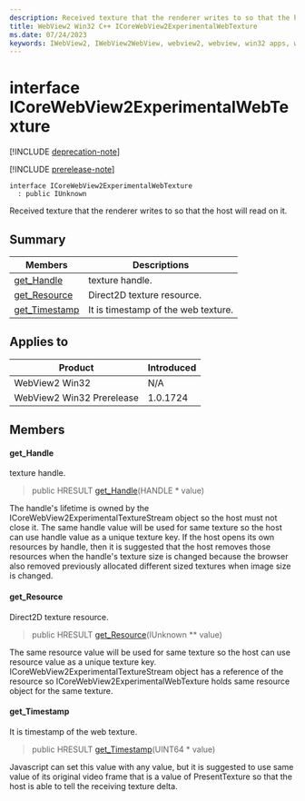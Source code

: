 ```yaml
---
description: Received texture that the renderer writes to so that the host will read on it.
title: WebView2 Win32 C++ ICoreWebView2ExperimentalWebTexture
ms.date: 07/24/2023
keywords: IWebView2, IWebView2WebView, webview2, webview, win32 apps, win32, edge, ICoreWebView2, ICoreWebView2Controller, browser control, edge html, ICoreWebView2ExperimentalWebTexture
---
```


# interface ICoreWebView2ExperimentalWebTexture

[!INCLUDE [deprecation-note](../includes/deprecation-note.md)]

[!INCLUDE [prerelease-note](../includes/prerelease-note.md)]

```
interface ICoreWebView2ExperimentalWebTexture
  : public IUnknown
```

Received texture that the renderer writes to so that the host will read on it.

## Summary

 Members                        | Descriptions
--------------------------------|---------------------------------------------
[get_Handle](#get_handle) | texture handle.
[get_Resource](#get_resource) | Direct2D texture resource.
[get_Timestamp](#get_timestamp) | It is timestamp of the web texture.

## Applies to

Product                         | Introduced
--------------------------------|---------------------------------------------
WebView2 Win32            |    N/A
WebView2 Win32 Prerelease |    1.0.1724

## Members

#### get_Handle

texture handle.

> public HRESULT [get_Handle](#get_handle)(HANDLE * value)

The handle's lifetime is owned by the ICoreWebView2ExperimentalTextureStream object so the host must not close it. The same handle value will be used for same texture so the host can use handle value as a unique texture key. If the host opens its own resources by handle, then it is suggested that the host removes those resources when the handle's texture size is changed because the browser also removed previously allocated different sized textures when image size is changed.

#### get_Resource

Direct2D texture resource.

> public HRESULT [get_Resource](#get_resource)(IUnknown ** value)

The same resource value will be used for same texture so the host can use resource value as a unique texture key. ICoreWebView2ExperimentalTextureStream object has a reference of the resource so ICoreWebView2ExperimentalWebTexture holds same resource object for the same texture.

#### get_Timestamp

It is timestamp of the web texture.

> public HRESULT [get_Timestamp](#get_timestamp)(UINT64 * value)

Javascript can set this value with any value, but it is suggested to use same value of its original video frame that is a value of PresentTexture so that the host is able to tell the receiving texture delta.


